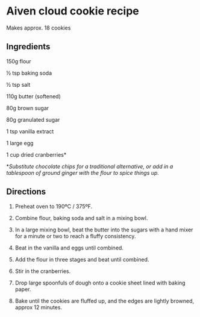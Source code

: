 # Aiven cloud cookie recipe
Makes approx. 18 cookies

## Ingredients

150g flour

½ tsp baking soda

½ tsp salt

110g butter (softened)

80g brown sugar

80g granulated sugar

1 tsp vanilla extract

1 large egg

1 cup dried cranberries*

*_Substitute chocolate chips for a traditional alternative, or add in a tablespoon of ground ginger with the flour to spice things up._

## Directions

1. Preheat oven to 190ºC / 375ºF.

2. Combine flour, baking soda and salt in a mixing bowl.

3. In a large mixing bowl, beat the butter into the sugars with a hand mixer for a minute or two to reach a fluffy consistency.

4. Beat in the vanilla and eggs until combined.

5. Add the flour in three stages and beat until combined.

6. Stir in the cranberries.

7. Drop large spoonfuls of dough onto a cookie sheet lined with baking paper.

8. Bake until the cookies are fluffed up, and the edges are lightly browned, approx 12 minutes.
